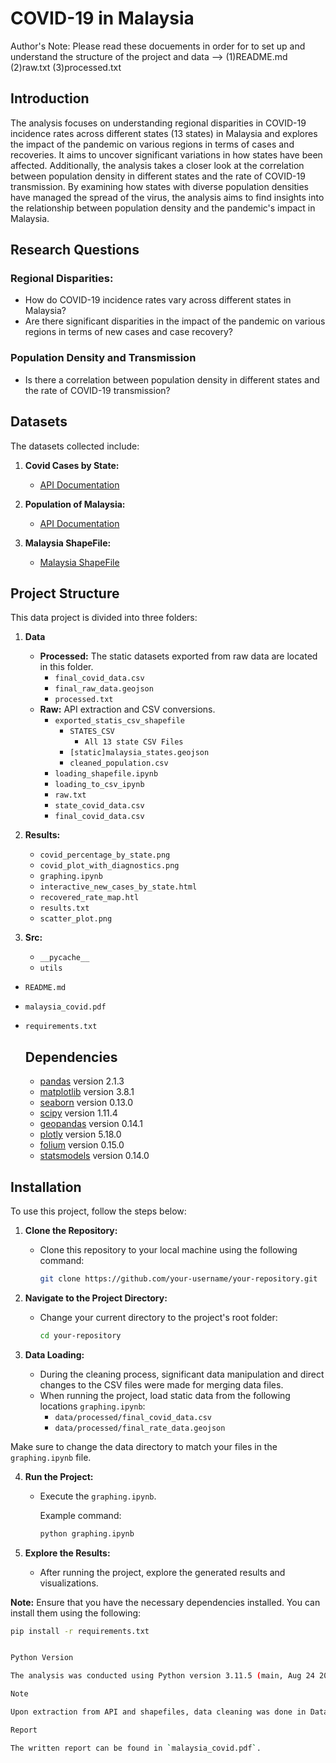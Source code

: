 # COVID-19 in Malaysia

Author's Note: Please read these docuements in order for to set up and understand the structure of the project and data --> (1)README.md (2)raw.txt (3)processed.txt 

## Introduction
 

The analysis focuses on understanding regional disparities in COVID-19 incidence rates across different states (13 states) in Malaysia and explores the impact of the pandemic on various regions in terms of cases and recoveries. It aims to uncover significant variations in how states have been affected. Additionally, the analysis takes a closer look at the correlation between population density in different states and the rate of COVID-19 transmission. By examining how states with diverse population densities have managed the spread of the virus, the analysis aims to find insights into the relationship between population density and the pandemic's impact in Malaysia.



## Research Questions



### Regional Disparities:

- How do COVID-19 incidence rates vary across different states in Malaysia?
- Are there significant disparities in the impact of the pandemic on various regions in terms of new cases and case recovery?

### Population Density and Transmission

- Is there a correlation between population density in different states and the rate of COVID-19 transmission?


## Datasets

The datasets collected include:

1. **Covid Cases by State:**
   - [API Documentation](https://covid-19.samsam123.name.my/api.html)

2. **Population of Malaysia:**
   - [API Documentation](https://documenter.getpostman.com/view/16605343/Tzm8GG7u)

3. **Malaysia ShapeFile:**
   - [Malaysia ShapeFile](https://cartographyvectors.com/map/1477-malaysia-with-regions)



## Project Structure

This data project is divided into three folders:

1. **Data**
    - **Processed:** The static datasets exported from raw data are located in this folder.
        - `final_covid_data.csv`
        - `final_raw_data.geojson`
        - `processed.txt`
    - **Raw:** API extraction and CSV conversions.
        - `exported_statis_csv_shapefile`
            - `STATES_CSV`
                - `All 13 state CSV Files `
            - `[static]malaysia_states.geojson`
            - `cleaned_population.csv`
        - `loading_shapefile.ipynb`
        - `loading_to_csv_ipynb`
        - `raw.txt`
        - `state_covid_data.csv`
        - `final_covid_data.csv`

2. **Results:**
    - `covid_percentage_by_state.png`
    - `covid_plot_with_diagnostics.png`
    - `graphing.ipynb`
    - `interactive_new_cases_by_state.html`
    - `recovered_rate_map.htl`
    - `results.txt`
    - `scatter_plot.png`

3. **Src:**
    - `__pycache__`
    - `utils`
- `README.md`
- `malaysia_covid.pdf`
- `requirements.txt`

  ## Dependencies

  - [pandas](https://pandas.pydata.org/) version 2.1.3
  - [matplotlib](https://matplotlib.org/) version 3.8.1
  - [seaborn](https://seaborn.pydata.org/) version 0.13.0
  - [scipy](https://www.scipy.org/) version 1.11.4
  - [geopandas](https://geopandas.org/) version 0.14.1
  - [plotly](https://plotly.com/) version 5.18.0
  - [folium](https://python-visualization.github.io/folium/) version 0.15.0
  - [statsmodels](https://www.statsmodels.org/stable/index.html) version 0.14.0

  

## Installation

To use this project, follow the steps below:

1. **Clone the Repository:**
   - Clone this repository to your local machine using the following command:

     ```bash
     git clone https://github.com/your-username/your-repository.git
     ```

2. **Navigate to the Project Directory:**
   - Change your current directory to the project's root folder:

     ```bash
     cd your-repository
     ```

3. **Data Loading:**
   - During the cleaning process, significant data manipulation and direct changes to the CSV files were made for merging data files.
   - When running the project, load static data from the following locations `graphing.ipynb`:
     - `data/processed/final_covid_data.csv`
     - `data/processed/final_rate_data.geojson`

Make sure to change the data directory to match your files in the `graphing.ipynb` file. 

4. **Run the Project:**
   - Execute the `graphing.ipynb`.

     Example command:

     ```bash
     python graphing.ipynb
     ```

5. **Explore the Results:**
   - After running the project, explore the generated results and visualizations.

**Note:** Ensure that you have the necessary dependencies installed. You can install them using the following:

```bash
pip install -r requirements.txt 


Python Version

The analysis was conducted using Python version 3.11.5 (main, Aug 24 2023, 15:09:32) [Clang 14.0.0 (clang-1400.0.29.202)].

Note

Upon extraction from API and shapefiles, data cleaning was done in Data > Raw. Do NOT run the code in the "raw" folder. Manual data cleaning was performed. The final cleaned datasets are `final_covid_data.csv` and `final_raw_data.geojson` files. These files are used in the `graphing.ipynb` folder to compute the graphs. All the graphed results are located in the results folder. More information about how each folder is used can be found in `processed.txt`, `raw.txt`, and `results.txt`.

Report 

The written report can be found in `malaysia_covid.pdf`.







